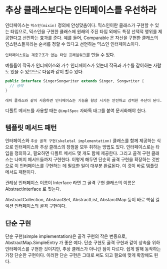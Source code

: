 # 추상 클래스보다는 인터페이스를 우선하라

인터페이스는 `믹스인(mixin)` 정의에 안성맞춤이다. 믹스인이란 클래스가 구현할 수 있는 타입으로, 믹스인을 구현한 클래스에 원래의 주된 타입 외에도 특정 선택적 행위를 제공한다고
선언하는 효과를 준다. 예를 들어, Comparable 은 자신을 구현한 클래스의 인스턴스들끼리는 순서를 정할 수 있다고 선언하는 믹스인 인터페이스이다.

`인터페이스로는 계층구조가 없는 타입 프레임워크`를 만들 수 있다.

예를들어 작곡가 인터페이스와 가수 인터페이스가 있는데 작곡과 가수를 같이하는 사람도 있을 수 있으므로 다음과 같이 할수 있다.

```java
public interface SingerSongwriter extends Singer, Songwriter {
  // 생략
}
```

`래퍼 클래스와 같이 사용하면 인터페이스는 기능을 향상 시키는 안전하고 강력한 수단이 된다.`

디폴트 메서드를 사용할 때는 `@implSpec` 자바독 태그를 붙여 문서화해야 한다.

## 템플릿 메서드 패턴

인터페이스와 `추상 골격 구현(skeletal implementation)` 클래스를 함께 제공하는 식으로 인터페이스와 추상 클래스의 장점을 모두 취하는 방법도 있다.
인터페이스로는 타입을 정의하고, 필요하면 디폴트 메서드 몇 개도 함께 제공한다. 그리고 골격 구현 클래스는 나머지 메서드들까지 구현한다. 이렇게 해두면 단순히 골격 구현을 확장하는 것만으로
이 인터페이스를 구현하는 데 필요한 일이 대부분 완료된다. 이 것이 바로 템플릿 메서드 패턴이다.

관례상 인터페이스 이름이 Interface 라면 그 골격 구현 클래스의 이름은 AbstractInterface 로 짓는다.

AbstractCollection, AbstractSet, AbstractList, AbstarctMap 등이 바로 핵심 컬렉션 인터페이스의 골격 구현이다.

## 단순 구현

단순 구현(simple implementation)은 골격 구현의 작은 변종으로, AbstractMap.SimpleEntry 가 좋은 예다. 단순 구현도 골격 구현과 같이 상속을 위하 인터페이스를 구현한 것이지만, 추상 클래스가 아니란 점이 다르다.
쉽게 말해 동작하는 가장 단순한 구현이다. 이러한 단순 구현은 그대로 써도 되고 필요에 맞게 확장해도 된다.

